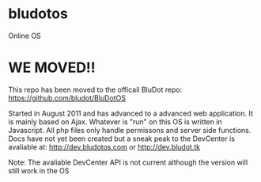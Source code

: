 bludotos
========

Online OS

WE MOVED!!
==========

This repo has been moved to the officail BluDot repo: https://github.com/bludot/BluDotOS


Started in August 2011 and has advanced to a advanced web application. It is mainly based on Ajax. 
Whatever is "run" on this OS is written in Javascript. All php files only handle permissons and server side functions.
Docs have not yet been created but a sneak peak to the DevCenter is avaliable at: http://dev.bludotos.com or http://dev.bludot.tk

Note: The avaliable DevCenter API is not current although the version will still work in the OS

